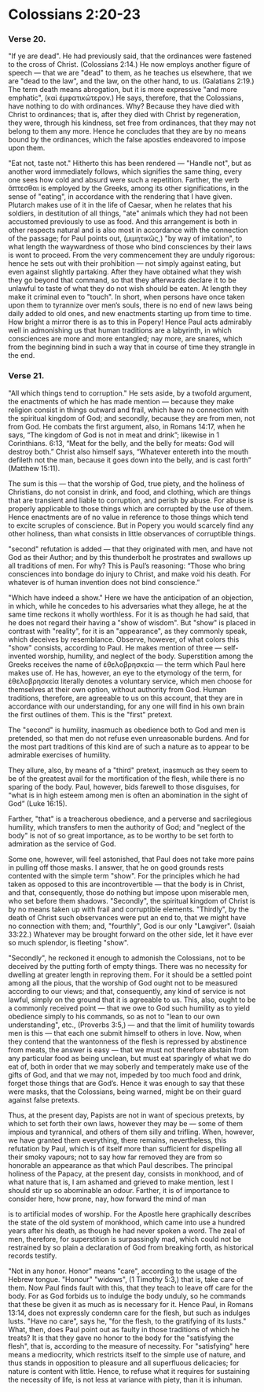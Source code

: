 # Colossians 2:20-23


### Verse 20.
 "If ye are dead". He had previously said, that the ordinances were fastened to the cross of Christ. (Colossians 2:14.) He now employs another figure of speech — that we are "dead" to them, as he teaches us elsewhere, that we are "dead to the law", and the law, on the other hand, to us. (Galatians 2:19.) The term death means abrogation, but it is more expressive "and more emphatic", (καὶ ἐμφατικώτερον.) He says, therefore, that the Colossians, have nothing to do with ordinances. Why? Because they have died with Christ to ordinances; that is, after they died with Christ by regeneration, they were, through his kindness, set free from ordinances, that they may not belong to them any more. Hence he concludes that they are by no means bound by the ordinances, which the false apostles endeavored to impose upon them.

 "Eat not, taste not." Hitherto this has been rendered — "Handle not", but as another word immediately follows, which signifies the same thing, every one sees how cold and absurd were such a repetition. Farther, the verb ἅπτεσθαι is employed by the Greeks, among its other significations, in the sense of "eating", in accordance with the rendering that I have given. Plutarch makes use of it in the life of Caesar, when he relates that his soldiers, in destitution of all things, "ate" animals which they had not been accustomed previously to use as food. And this arrangement is both in other respects natural and is also most in accordance with the connection of the passage; for Paul points out, (μιμητικῶς,) "by way of imitation", to what length the waywardness of those who bind consciences by their laws is wont to proceed. From the very commencement they are unduly rigorous: hence he sets out with their prohibition — not simply against eating, but even against slightly partaking. After they have obtained what they wish they go beyond that command, so that they afterwards declare it to be unlawful to taste of what they do not wish should be eaten. At length they make it criminal even to "touch". In short, when persons have once taken upon them to tyrannize over men’s souls, there is no end of new laws being daily added to old ones, and new enactments starting up from time to time. How bright a mirror there is as to this in Popery! Hence Paul acts admirably well in admonishing us that human traditions are a labyrinth, in which consciences are more and more entangled; nay more, are snares, which from the beginning bind in such a way that in course of time they strangle in the end.

### Verse 21.
  "All which things tend to corruption." He sets aside, by a twofold argument, the enactments of which he has made mention — because they make religion consist in things outward and frail, which have no connection with the spiritual kingdom of God; and secondly, because they are from men, not from God. He combats the first argument, also, in Romans 14:17, when he says, “The kingdom of God is not in meat and drink”; likewise in 1 Corinthians. 6:13, “Meat for the belly, and the belly for meats: God will destroy both.” Christ also himself says, “Whatever entereth into the mouth defileth not the man, because it goes down into the belly, and is cast forth” (Matthew 15:11).

The sum is this — that the worship of God, true piety, and the holiness of Christians, do not consist in drink, and food, and clothing, which are things that are transient and liable to corruption, and perish by abuse. For abuse is properly applicable to those things which are corrupted by the use of them. Hence enactments are of no value in reference to those things which tend to excite scruples of conscience. But in Popery you would scarcely find any other holiness, than what consists in little observances of corruptible things.

 "second" refutation is added — that they originated with men, and have not God as their Author; and by this thunderbolt he prostrates and swallows up all traditions of men. For why? This is Paul’s reasoning: “Those who bring consciences into bondage do injury to Christ, and make void his death. For whatever is of human invention does not bind conscience.”

 "Which have indeed a show." Here we have the anticipation of an objection, in which, while he concedes to his adversaries what they allege, he at the same time reckons it wholly worthless. For it is as though he had said, that he does not regard their having a "show of wisdom". But "show" is placed in contrast with "reality", for it is an "appearance", as they commonly speak, which deceives by resemblance. Observe, however, of what colors this "show" consists, according to Paul. He makes mention of three — self-invented worship, humility, and neglect of the body. Superstition among the Greeks receives the name of ἐθελοβρησκεία — the term which Paul here makes use of. He has, however, an eye to the etymology of the term, for ἐθελοβρησκεία literally denotes a voluntary service, which men choose for themselves at their own option, without authority from God. Human traditions, therefore, are agreeable to us on this account, that they are in accordance with our understanding, for any one will find in his own brain the first outlines of them. This is the "first" pretext.

The "second" is humility, inasmuch as obedience both to God and men is pretended, so that men do not refuse even unreasonable burdens. And for the most part traditions of this kind are of such a nature as to appear to be admirable exercises of humility.

They allure, also, by means of a "third" pretext, inasmuch as they seem to be of the greatest avail for the mortification of the flesh, while there is no sparing of the body. Paul, however, bids farewell to those disguises, for “what is in high esteem among men is often an abomination in the sight of God” (Luke 16:15).

Farther, "that" is a treacherous obedience, and a perverse and sacrilegious humility, which transfers to men the authority of God; and "neglect of the body" is not of so great importance, as to be worthy to be set forth to admiration as the service of God.

Some one, however, will feel astonished, that Paul does not take more pains in pulling off those masks. I answer, that he on good grounds rests contented with the simple term "show". For the principles which he had taken as opposed to this are incontrovertible — that the body is in Christ, and that, consequently, those do nothing but impose upon miserable men, who set before them shadows. "Secondly", the spiritual kingdom of Christ is by no means taken up with frail and corruptible elements. "Thirdly", by the death of Christ such observances were put an end to, that we might have no connection with them; and, "fourthly", God is our only "Lawgiver". (Isaiah 33:22.) Whatever may be brought forward on the other side, let it have ever so much splendor, is fleeting "show".

 "Secondly", he reckoned it enough to admonish the Colossians, not to be deceived by the putting forth of empty things. There was no necessity for dwelling at greater length in reproving them. For it should be a settled point among all the pious, that the worship of God ought not to be measured according to our views; and that, consequently, any kind of service is not lawful, simply on the ground that it is agreeable to us. This, also, ought to be a commonly received point — that we owe to God such humility as to yield obedience simply to his commands, so as not to "lean to our own understanding", etc., (Proverbs 3:5,) — and that the limit of humility towards men is this — that each one submit himself to others in love. Now, when they contend that the wantonness of the flesh is repressed by abstinence from meats, the answer is easy — that we must not therefore abstain from any particular food as being unclean, but must eat sparingly of what we do eat of, both in order that we may soberly and temperately make use of the gifts of God, and that we may not, impeded by too much food and drink, forget those things that are God’s. Hence it was enough to say that these were masks, that the Colossians, being warned, might be on their guard against false pretexts.

Thus, at the present day, Papists are not in want of specious pretexts, by which to set forth their own laws, however they may be — some of them impious and tyrannical, and others of them silly and trifling. When, however, we have granted them everything, there remains, nevertheless, this refutation by Paul, which is of itself more than sufficient for dispelling all their smoky vapours; not to say how far removed they are from so honorable an appearance as that which Paul describes. The principal holiness of the Papacy, at the present day, consists in monkhood, and of what nature that is, I am ashamed and grieved to make mention, lest I should stir up so abominable an odour. Farther, it is of importance to consider here, how prone, nay, how forward the mind of man

is to artificial modes of worship. For the Apostle here graphically describes the state of the old system of monkhood, which came into use a hundred years after his death, as though he had never spoken a word. The zeal of men, therefore, for superstition is surpassingly mad, which could not be restrained by so plain a declaration of God from breaking forth, as historical records testify.

 "Not in any honor. Honor" means "care", according to the usage of the Hebrew tongue. "Honour" "widows", (1 Timothy 5:3,) that is, take care of them. Now Paul finds fault with this, that they teach to leave off care for the body. For as God forbids us to indulge the body unduly, so he commands that these be given it as much as is necessary for it. Hence Paul, in Romans 13:14, does not expressly condemn care for the flesh, but such as indulges lusts. "Have no care", says he, "for the flesh, to the gratifying of its lusts." What, then, does Paul point out as faulty in those traditions of which he treats? It is that they gave no honor to the body for the "satisfying the flesh", that is, according to the measure of necessity. For "satisfying" here means a mediocrity, which restricts itself to the simple use of nature, and thus stands in opposition to pleasure and all superfluous delicacies; for nature is content with little. Hence, to refuse what it requires for sustaining the necessity of life, is not less at variance with piety, than it is inhuman.

